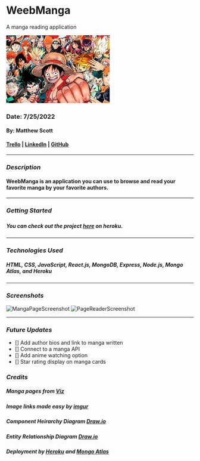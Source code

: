 # WeebManga

A manga reading application

![MangaBanner](manga.jpeg)

### Date: 7/25/2022

#### By: Matthew Scott

#### [Trello](https://trello.com/invite/b/5XP1tWL6/04e96875c73c681c73b668404050382f/weebmanga) | [LinkedIn](https://www.linkedin.com/in/matthew-scott95/) | [GitHub](https://github.com/gr8tscott)

---

### **_Description_**

#### WeebManga is an application you can use to browse and read your favorite manga by your favorite authors.

<!-- #### This was a project I made in less than a week after just learning about HTML, JavaScript, and CSS. -->

---

### **_Getting Started_**

#####

##### You can check out the project [here](https://weebmanga.herokuapp.com/) on heroku.

---

### **_Technologies Used_**

##### HTML, CSS, JavaScript, React.js, MongoDB, Express, Node.js, Mongo Atlas, and Heroku

---

### **_Screenshots_**

![MangaPageScreenshot](https://i.imgur.com/vu3sMIm.png)
![PageReaderScreenshot](https://i.imgur.com/Aaqt5IV.png)

---

### **_Future Updates_**

- [] Add author bios and link to manga written
- [] Connect to a manga API
- [] Add anime watching option
- [] Star rating display on manga cards

### **_Credits_**

##### Manga pages from [Viz](https://www.viz.com/)

##### Image links made easy by [imgur](https://imgur.com/)

##### Component Heirarchy Diagram [Draw.io](https://app.diagrams.net/)

##### Entity Relationship Diagram [Draw.io](https://app.diagrams.net/?libs=general;er)

##### Deployment by [Heroku](https://dashboard.heroku.com/) and [Mongo Atlas](https://www.mongodb.com/atlas/database)
